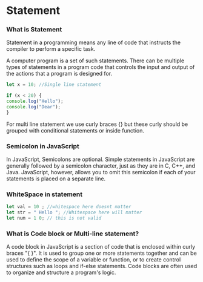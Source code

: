 # Statement

### What is Statement

Statement in a programming means any line of code that instructs the compiler to perform
a specific task.

A computer program is a set of such statements. There can be multiple types of statements
in a program code that controls the input and output of the actions that a program is
designed for.

```javascript
let x = 10; //Single line statement

if (x < 20) {
console.log("Hello");
console.log("Dear");
}
```

For multi line statement we use curly braces {} but these curly should be grouped with conditional statements or inside function.

### Semicolon in JavaScript

In JavaScript, Semicolons are optional. Simple statements in JavaScript are generally
followed by a semicolon character, just as they are in C, C++, and Java. JavaScript,
however, allows you to omit this semicolon if each of your statements is placed on a
separate line.

### WhiteSpace in statement

```javascript
let val = 10 ; //whitespace here doesnt matter
let str = " Hello "; //Whitespace here will matter
let num = 1 0; // this is not valid
```

### What is Code block or Multi-line statement?

A code block in JavaScript is a section of code that is enclosed within curly braces "{ }". It is used to group one or more statements together and can be used to define the scope of a variable or function, or to create control structures such as loops and if-else statements. Code blocks are often used to organize and structure a program's logic.
